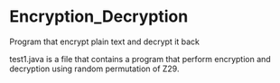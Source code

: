 # Encryption_Decryption
Program that encrypt plain text and decrypt it back


test1.java is a file that contains a program that perform encryption and decryption using random permutation of Z29.
